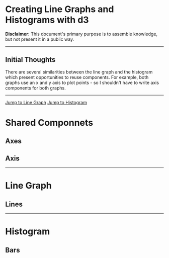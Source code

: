 # Creating Line Graphs and Histograms with d3

**Disclaimer:** This document's primary purpose is to assemble knowledge, but not present it in a public way.

___

## Initial Thoughts

There are several similarities between the line graph and the histogram which present opportunities to reuse components. For example, both graphs use an x and y axis to plot points - so I shouldn't have to write axis components for both graphs.

___

[Jump to Line Graph](#line-graph)
[Jump to Histogram](#histogram)

# Shared Componnets

## Axes

## Axis

___

# Line Graph

## Lines


___

# Histogram

## Bars